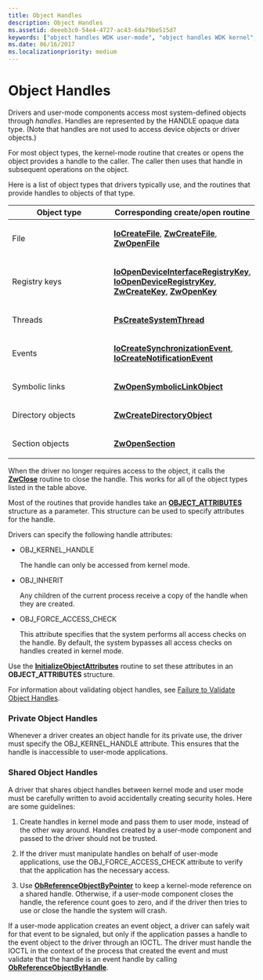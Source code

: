 ```yaml
---
title: Object Handles
description: Object Handles
ms.assetid: deeeb3c0-54e4-4727-ac43-6da79be515d7
keywords: ["object handles WDK user-mode", "object handles WDK kernel", "handles WDK user-mode", "handles WDK kernel", "private object handles WDK", "shared object handles WDK"]
ms.date: 06/16/2017
ms.localizationpriority: medium
---
```


# Object Handles





Drivers and user-mode components access most system-defined objects through *handles*. Handles are represented by the HANDLE opaque data type. (Note that handles are not used to access device objects or driver objects.)

For most object types, the kernel-mode routine that creates or opens the object provides a handle to the caller. The caller then uses that handle in subsequent operations on the object.

Here is a list of object types that drivers typically use, and the routines that provide handles to objects of that type.

<table>
<colgroup>
<col width="50%" />
<col width="50%" />
</colgroup>
<thead>
<tr class="header">
<th>Object type</th>
<th>Corresponding create/open routine</th>
</tr>
</thead>
<tbody>
<tr class="odd">
<td><p>File</p></td>
<td><p><a href="https://docs.microsoft.com/windows-hardware/drivers/ddi/wdm/nf-wdm-iocreatefile" data-raw-source="[&lt;strong&gt;IoCreateFile&lt;/strong&gt;](https://docs.microsoft.com/windows-hardware/drivers/ddi/wdm/nf-wdm-iocreatefile)"><strong>IoCreateFile</strong></a>, <a href="https://docs.microsoft.com/windows-hardware/drivers/ddi/ntifs/nf-ntifs-ntcreatefile" data-raw-source="[&lt;strong&gt;ZwCreateFile&lt;/strong&gt;](https://docs.microsoft.com/windows-hardware/drivers/ddi/ntifs/nf-ntifs-ntcreatefile)"><strong>ZwCreateFile</strong></a>, <a href="https://docs.microsoft.com/windows-hardware/drivers/ddi/ntifs/nf-ntifs-ntopenfile" data-raw-source="[&lt;strong&gt;ZwOpenFile&lt;/strong&gt;](https://docs.microsoft.com/windows-hardware/drivers/ddi/ntifs/nf-ntifs-ntopenfile)"><strong>ZwOpenFile</strong></a></p></td>
</tr>
<tr class="even">
<td><p>Registry keys</p></td>
<td><p><a href="https://docs.microsoft.com/windows-hardware/drivers/ddi/wdm/nf-wdm-ioopendeviceinterfaceregistrykey" data-raw-source="[&lt;strong&gt;IoOpenDeviceInterfaceRegistryKey&lt;/strong&gt;](https://docs.microsoft.com/windows-hardware/drivers/ddi/wdm/nf-wdm-ioopendeviceinterfaceregistrykey)"><strong>IoOpenDeviceInterfaceRegistryKey</strong></a>, <a href="https://docs.microsoft.com/windows-hardware/drivers/ddi/wdm/nf-wdm-ioopendeviceregistrykey" data-raw-source="[&lt;strong&gt;IoOpenDeviceRegistryKey&lt;/strong&gt;](https://docs.microsoft.com/windows-hardware/drivers/ddi/wdm/nf-wdm-ioopendeviceregistrykey)"><strong>IoOpenDeviceRegistryKey</strong></a>, <a href="https://docs.microsoft.com/windows-hardware/drivers/ddi/wdm/nf-wdm-zwcreatekey" data-raw-source="[&lt;strong&gt;ZwCreateKey&lt;/strong&gt;](https://docs.microsoft.com/windows-hardware/drivers/ddi/wdm/nf-wdm-zwcreatekey)"><strong>ZwCreateKey</strong></a>, <a href="https://docs.microsoft.com/windows-hardware/drivers/ddi/wdm/nf-wdm-zwopenkey" data-raw-source="[&lt;strong&gt;ZwOpenKey&lt;/strong&gt;](https://docs.microsoft.com/windows-hardware/drivers/ddi/wdm/nf-wdm-zwopenkey)"><strong>ZwOpenKey</strong></a></p></td>
</tr>
<tr class="odd">
<td><p>Threads</p></td>
<td><p><a href="https://docs.microsoft.com/windows-hardware/drivers/ddi/wdm/nf-wdm-pscreatesystemthread" data-raw-source="[&lt;strong&gt;PsCreateSystemThread&lt;/strong&gt;](https://docs.microsoft.com/windows-hardware/drivers/ddi/wdm/nf-wdm-pscreatesystemthread)"><strong>PsCreateSystemThread</strong></a></p></td>
</tr>
<tr class="even">
<td><p>Events</p></td>
<td><p><a href="https://docs.microsoft.com/windows-hardware/drivers/ddi/wdm/nf-wdm-iocreatesynchronizationevent" data-raw-source="[&lt;strong&gt;IoCreateSynchronizationEvent&lt;/strong&gt;](https://docs.microsoft.com/windows-hardware/drivers/ddi/wdm/nf-wdm-iocreatesynchronizationevent)"><strong>IoCreateSynchronizationEvent</strong></a>, <a href="https://docs.microsoft.com/windows-hardware/drivers/ddi/wdm/nf-wdm-iocreatenotificationevent" data-raw-source="[&lt;strong&gt;IoCreateNotificationEvent&lt;/strong&gt;](https://docs.microsoft.com/windows-hardware/drivers/ddi/wdm/nf-wdm-iocreatenotificationevent)"><strong>IoCreateNotificationEvent</strong></a></p></td>
</tr>
<tr class="odd">
<td><p>Symbolic links</p></td>
<td><p><a href="https://docs.microsoft.com/windows-hardware/drivers/ddi/wdm/nf-wdm-zwopensymboliclinkobject" data-raw-source="[&lt;strong&gt;ZwOpenSymbolicLinkObject&lt;/strong&gt;](https://docs.microsoft.com/windows-hardware/drivers/ddi/wdm/nf-wdm-zwopensymboliclinkobject)"><strong>ZwOpenSymbolicLinkObject</strong></a></p></td>
</tr>
<tr class="even">
<td><p>Directory objects</p></td>
<td><p><a href="https://docs.microsoft.com/windows-hardware/drivers/ddi/wdm/nf-wdm-zwcreatedirectoryobject" data-raw-source="[&lt;strong&gt;ZwCreateDirectoryObject&lt;/strong&gt;](https://docs.microsoft.com/windows-hardware/drivers/ddi/wdm/nf-wdm-zwcreatedirectoryobject)"><strong>ZwCreateDirectoryObject</strong></a></p></td>
</tr>
<tr class="odd">
<td><p>Section objects</p></td>
<td><p><a href="https://docs.microsoft.com/windows-hardware/drivers/ddi/wdm/nf-wdm-zwopensection" data-raw-source="[&lt;strong&gt;ZwOpenSection&lt;/strong&gt;](https://docs.microsoft.com/windows-hardware/drivers/ddi/wdm/nf-wdm-zwopensection)"><strong>ZwOpenSection</strong></a></p></td>
</tr>
</tbody>
</table>

 

When the driver no longer requires access to the object, it calls the [**ZwClose**](https://docs.microsoft.com/windows-hardware/drivers/ddi/ntifs/nf-ntifs-ntclose) routine to close the handle. This works for all of the object types listed in the table above.

Most of the routines that provide handles take an [**OBJECT\_ATTRIBUTES**](https://docs.microsoft.com/windows-hardware/drivers/ddi/wudfwdm/ns-wudfwdm-_object_attributes) structure as a parameter. This structure can be used to specify attributes for the handle.

Drivers can specify the following handle attributes:

-   OBJ\_KERNEL\_HANDLE

    The handle can only be accessed from kernel mode.

-   OBJ\_INHERIT

    Any children of the current process receive a copy of the handle when they are created.

-   OBJ\_FORCE\_ACCESS\_CHECK

    This attribute specifies that the system performs all access checks on the handle. By default, the system bypasses all access checks on handles created in kernel mode.

Use the [**InitializeObjectAttributes**](https://docs.microsoft.com/windows-hardware/drivers/ddi/wudfwdm/nf-wudfwdm-initializeobjectattributes) routine to set these attributes in an **OBJECT\_ATTRIBUTES** structure.

For information about validating object handles, see [Failure to Validate Object Handles](failure-to-validate-object-handles.md).

### Private Object Handles

Whenever a driver creates an object handle for its private use, the driver must specify the OBJ\_KERNEL\_HANDLE attribute. This ensures that the handle is inaccessible to user-mode applications.

### Shared Object Handles

A driver that shares object handles between kernel mode and user mode must be carefully written to avoid accidentally creating security holes. Here are some guidelines:

1.  Create handles in kernel mode and pass them to user mode, instead of the other way around. Handles created by a user-mode component and passed to the driver should not be trusted.

2.  If the driver must manipulate handles on behalf of user-mode applications, use the OBJ\_FORCE\_ACCESS\_CHECK attribute to verify that the application has the necessary access.

3.  Use [**ObReferenceObjectByPointer**](https://docs.microsoft.com/windows-hardware/drivers/ddi/wdm/nf-wdm-obreferenceobjectbypointer) to keep a kernel-mode reference on a shared handle. Otherwise, if a user-mode component closes the handle, the reference count goes to zero, and if the driver then tries to use or close the handle the system will crash.

If a user-mode application creates an event object, a driver can safely wait for that event to be signaled, but only if the application passes a handle to the event object to the driver through an IOCTL. The driver must handle the IOCTL in the context of the process that created the event and must validate that the handle is an event handle by calling [**ObReferenceObjectByHandle**](https://docs.microsoft.com/windows-hardware/drivers/ddi/wdm/nf-wdm-obreferenceobjectbyhandle).

 

 




